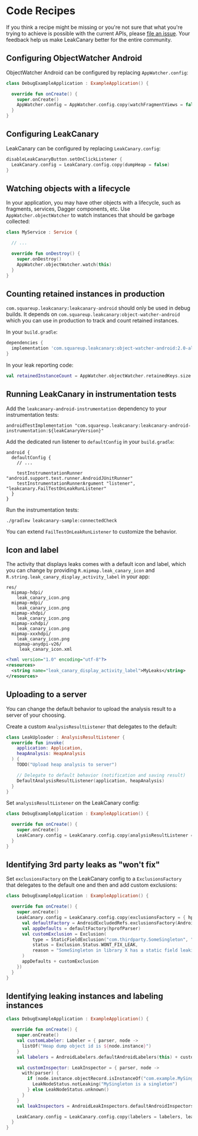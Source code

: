 # Code Recipes

If you think a recipe might be missing or you're not sure that what you're trying to achieve is possible with the current APIs, please [file an issue](https://github.com/square/leakcanary/issues/new/choose). Your feedback help us make LeakCanary better for the entire community.

## Configuring ObjectWatcher Android

ObjectWatcher Android can be configured by replacing `AppWatcher.config`:
```kotlin
class DebugExampleApplication : ExampleApplication() {

  override fun onCreate() {
    super.onCreate()
    AppWatcher.config = AppWatcher.config.copy(watchFragmentViews = false)
  }
}
```

## Configuring LeakCanary

LeakCanary can be configured by replacing `LeakCanary.config`:

```kotlin
disableLeakCanaryButton.setOnClickListener {
  LeakCanary.config = LeakCanary.config.copy(dumpHeap = false)
}
```

## Watching objects with a lifecycle

In your application, you may have other objects with a lifecycle, such as fragments, services, Dagger components, etc. Use `AppWatcher.objectWatcher` to watch instances that should be garbage collected:

```kotlin
class MyService : Service {

  // ...

  override fun onDestroy() {
    super.onDestroy()
    AppWatcher.objectWatcher.watch(this)
  }
}
```

## Counting retained instances in production

`com.squareup.leakcanary:leakcanary-android` should only be used in debug builds. It depends on `com.squareup.leakcanary:object-watcher-android` which you can use in production to track and count retained instances.

In your `build.gradle`:

```gradle
dependencies {
  implementation 'com.squareup.leakcanary:object-watcher-android:2.0-alpha-2'
}
```

In your leak reporting code:
```kotlin
val retainedInstanceCount = AppWatcher.objectWatcher.retainedKeys.size
```

## Running LeakCanary in instrumentation tests

Add the `leakcanary-android-instrumentation` dependency to your instrumentation tests:

```
androidTestImplementation "com.squareup.leakcanary:leakcanary-android-instrumentation:${leakCanaryVersion}"
```

Add the dedicated run listener to `defaultConfig` in your `build.gradle`:

```
android {
  defaultConfig {
    // ...

    testInstrumentationRunner "android.support.test.runner.AndroidJUnitRunner"
    testInstrumentationRunnerArgument "listener", "leakcanary.FailTestOnLeakRunListener"
  }
}
```

Run the instrumentation tests:

```
./gradlew leakcanary-sample:connectedCheck
```

You can extend `FailTestOnLeakRunListener` to customize the behavior.

## Icon and label

The activity that displays leaks comes with a default icon and label, which you can change by providing `R.mipmap.leak_canary_icon` and `R.string.leak_canary_display_activity_label` in your app:

```
res/
  mipmap-hdpi/
    leak_canary_icon.png
  mipmap-mdpi/
    leak_canary_icon.png
  mipmap-xhdpi/
    leak_canary_icon.png
  mipmap-xxhdpi/
    leak_canary_icon.png
  mipmap-xxxhdpi/
    leak_canary_icon.png
   mipmap-anydpi-v26/
     leak_canary_icon.xml
```

```xml
<?xml version="1.0" encoding="utf-8"?>
<resources>
  <string name="leak_canary_display_activity_label">MyLeaks</string>
</resources>
```

## Uploading to a server

You can change the default behavior to upload the analysis result to a server of your choosing.

Create a custom `AnalysisResultListener` that delegates to the default: 

```kotlin
class LeakUploader : AnalysisResultListener {
  override fun invoke(
    application: Application,
    heapAnalysis: HeapAnalysis
  ) {
    TODO("Upload heap analysis to server")

    // Delegate to default behavior (notification and saving result)
    DefaultAnalysisResultListener(application, heapAnalysis)
  }
}
```

Set `analysisResultListener` on the LeakCanary config:

```kotlin
class DebugExampleApplication : ExampleApplication() {

  override fun onCreate() {
    super.onCreate()
    LeakCanary.config = LeakCanary.config.copy(analysisResultListener = LeakUploader())
  }
}
```


## Identifying 3rd party leaks as "won't fix"

Set `exclusionsFactory` on the LeakCanary config to a `ExclusionsFactory` that delegates to the default one and then and add custom exclusions:

```kotlin
class DebugExampleApplication : ExampleApplication() {

  override fun onCreate() {
    super.onCreate()
    LeakCanary.config = LeakCanary.config.copy(exclusionsFactory = { hprofParser ->
      val defaultFactory = AndroidExcludedRefs.exclusionsFactory(AndroidExcludedRefs.appDefaults)
      val appDefaults = defaultFactory(hprofParser)
      val customExclusion = Exclusion(
          type = StaticFieldExclusion("com.thirdparty.SomeSingleton", "sContext"),
          status = Exclusion.Status.WONT_FIX_LEAK,
          reason = "SomeSingleton in library X has a static field leaking a context."
      )
      appDefaults + customExclusion
    })
  }
}
```

## Identifying leaking instances and labeling instances

```kotlin
class DebugExampleApplication : ExampleApplication() {

  override fun onCreate() {
    super.onCreate()
    val customLabeler: Labeler = { parser, node ->
      listOf("Heap dump object id is ${node.instance}")
    }
    val labelers = AndroidLabelers.defaultAndroidLabelers(this) + customLabeler

    val customInspector: LeakInspector = { parser, node ->
      with(parser) {
        if (node.instance.objectRecord.isInstanceOf("com.example.MySingleton")) {
          LeakNodeStatus.notLeaking("MySingleton is a singleton")
        } else LeakNodeStatus.unknown()
      }
    }
    val leakInspectors = AndroidLeakInspectors.defaultAndroidInspectors() + customInspector

    LeakCanary.config = LeakCanary.config.copy(labelers = labelers, leakInspectors = leakInspectors)
  }
}
```